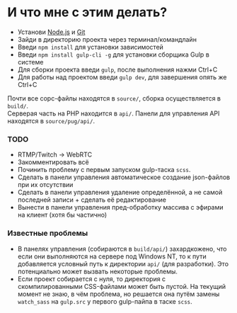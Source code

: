 # И что мне с этим делать?

* Установи [Node.js](https://nodejs.org/en/download/) и [Git](https://git-scm.com/downloads)
* Зайди в директорию проекта через терминал/командлайн
* Введи `npm install` для установки зависимостей
* Введи `npm install gulp-cli -g` для установки сборщика Gulp в системе
* Для сборки проекта введи `gulp`, после выполнения нажми Ctrl+C
* Для работы над проектом введи `gulp dev`, для завершения опять же Ctrl+C

Почти все сорс-файлы находятся в `source/`, сборка осуществляется в  `build/`.  
Серверая часть на PHP находится в `api/`. Панели для управления API находятся в `source/pug/api/`.

### TODO

* RTMP/Twitch -> WebRTC
* Закомментировать всё
* Починить проблему с первым запуском gulp-таска `scss`.
* Сделать в панели управления автоматическое создание json-файлов при их отсутствии
* Сделать в панели управления удаление определённой, а не самой последней записи + сделать её редактирование
* Вынести в панели управления пред-обработку массива с эфирами на клиент (хотя бы частично)

### Известные проблемы

* В панелях управления (собираются в `build/api/`) захардкожено, что если они выполняются на сервере под Windows NT, то к пути добавляется условный путь к директории `api/` (для разработки). Это потенциально может вызвать некоторые проблемы.
* Если проект собирается с нуля, то директория с скомпилированными CSS-файлами может быть пустой. На текущий момент не знаю, в чём проблема, но решается она путём замены `watch_sass` на `gulp.src` у первого gulp-пайпа в таске `scss`.
